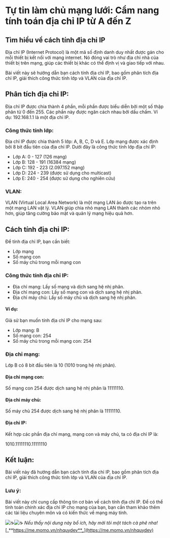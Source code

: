 # Tự tin làm chủ mạng lưới: Cẩm nang tính toán địa chỉ IP từ A đến Z

## Tìm hiểu về cách tính địa chỉ IP

Địa chỉ IP (Internet Protocol) là một mã số định danh duy nhất được gán cho mỗi thiết bị kết nối với mạng internet. Nó đóng vai trò như địa chỉ nhà của thiết bị trên mạng, giúp các thiết bị khác có thể định vị và giao tiếp với nhau.

Bài viết này sẽ hướng dẫn bạn cách tính địa chỉ IP, bao gồm phân tích địa chỉ IP, giải thích công thức tính lớp và VLAN của địa chỉ IP.

## **Phân tích địa chỉ IP:**

Địa chỉ IP được chia thành 4 phần, mỗi phần được biểu diễn bởi một số thập phân từ 0 đến 255. Các phần này được ngăn cách nhau bởi dấu chấm. Ví dụ: 192.168.1.1 là một địa chỉ IP.

### **Công thức tính lớp:**

Địa chỉ IP được chia thành 5 lớp: A, B, C, D và E. Lớp mạng được xác định bởi 8 bit đầu tiên của địa chỉ IP. Dưới đây là công thức tính lớp địa chỉ IP:

* Lớp A: 0 - 127 (126 mạng)
* Lớp B: 128 - 191 (16384 mạng)
* Lớp C: 192 - 223 (2.097.152 mạng)
* Lớp D: 224 - 239 (được sử dụng cho multicast)
* Lớp E: 240 - 254 (được sử dụng cho nghiên cứu)

### **VLAN:**

VLAN (Virtual Local Area Network) là một mạng LAN ảo được tạo ra trên một mạng LAN vật lý. VLAN giúp chia nhỏ mạng LAN thành các nhóm nhỏ hơn, giúp tăng cường bảo mật và quản lý mạng hiệu quả hơn.

## **Cách tính địa chỉ IP:**

Để tính địa chỉ IP, bạn cần biết:

* Lớp mạng
* Số mạng con
* Số máy chủ trong mỗi mạng con

### **Công thức tính địa chỉ IP:**

* Địa chỉ mạng: Lấy số mạng và dịch sang hệ nhị phân.
* Địa chỉ mạng con: Lấy số mạng con và dịch sang hệ nhị phân.
* Địa chỉ máy chủ: Lấy số máy chủ và dịch sang hệ nhị phân.

#### **Ví dụ:**

Giả sử bạn muốn tính địa chỉ IP cho mạng sau:

* Lớp mạng: B
* Số mạng con: 254
* Số máy chủ trong mỗi mạng con: 254

### **Địa chỉ mạng:**

Lớp B có 8 bit đầu tiên là 10 (1010 trong hệ nhị phân).

#### **Địa chỉ mạng con:**

Số mạng con 254 được dịch sang hệ nhị phân là 11111110.

#### **Địa chỉ máy chủ:**

Số máy chủ 254 được dịch sang hệ nhị phân là 11111110.

#### **Địa chỉ IP:**

Kết hợp các phần địa chỉ mạng, mạng con và máy chủ, ta có địa chỉ IP là:

1010.11111110.11111110

## **Kết luận:**

Bài viết này đã hướng dẫn bạn cách tính địa chỉ IP, bao gồm phân tích địa chỉ IP, giải thích công thức tính lớp và VLAN của địa chỉ IP.

### **Lưu ý:**

Bài viết này chỉ cung cấp thông tin cơ bản về cách tính địa chỉ IP. Để có thể tính toán chính xác địa chỉ IP cho mạng của bạn, bạn cần tham khảo thêm các tài liệu chuyên môn và có kiến thức về mạng máy tính.

<img src="https://twemoji.maxcdn.com/v/14.0.2/72x72/2615.png" alt="☕️" data-size="line"><img src="https://twemoji.maxcdn.com/v/14.0.2/72x72/2615.png" alt="☕️" data-size="line"> _Nếu thấy nội dung này bổ ích, hãy mời tôi một tách cà phê nha!_ [_**https://me.momo.vn/nhquydev**_](https://me.momo.vn/nhquydev)
